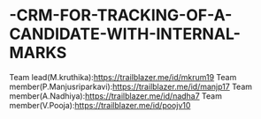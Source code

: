 # -CRM-FOR-TRACKING-OF-A-CANDIDATE-WITH-INTERNAL-MARKS
Team lead(M.kruthika):https://trailblazer.me/id/mkrum19
Team member(P.Manjusriparkavi):https://trailblazer.me/id/manjp17
Team member(A.Nadhiya):https://trailblazer.me/id/nadha7
Team member(V.Pooja):https://trailblazer.me/id/poojv10
